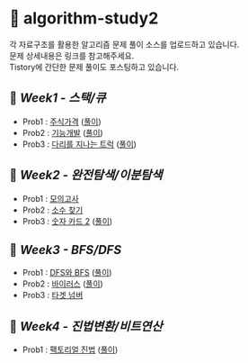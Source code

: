 # 📖 algorithm-study2
각 자료구조를 활용한 알고리즘 문제 풀이 소스를 업로드하고 있습니다.  
문제 상세내용은 링크를 참고해주세요.  
Tistory에 간단한 문제 풀이도 포스팅하고 있습니다.

## 🔖 *Week1 - 스택/큐*
+ Prob1 : [주식가격](https://programmers.co.kr/learn/courses/30/lessons/42584) ([풀이](https://jjun8764.tistory.com/27))  
+ Prob2 : [기능개발](https://programmers.co.kr/learn/courses/30/lessons/42586) ([풀이](https://jjun8764.tistory.com/25))  
+ Prob3 : [다리를 지나는 트럭](https://programmers.co.kr/learn/courses/30/lessons/42583) ([풀이](https://jjun8764.tistory.com/26))  

## 🔖 *Week2 - 완전탐색/이분탐색*
+ Prob1 : [모의고사](https://programmers.co.kr/learn/courses/30/lessons/42840)
+ Prob2 : [소수 찾기](https://programmers.co.kr/learn/courses/30/lessons/42839)
+ Prob3 : [숫자 카드 2](https://www.acmicpc.net/problem/10816) ([풀이](https://jjun8764.tistory.com/28))  

## 🔖 *Week3 - BFS/DFS*
+ Prob1 : [DFS와 BFS](https://www.acmicpc.net/problem/1260) ([풀이](https://jjun8764.tistory.com/29))  
+ Prob2 : [바이러스](https://www.acmicpc.net/problem/2606) ([풀이](https://jjun8764.tistory.com/30))  
+ Prob3 : [타겟 넘버](https://programmers.co.kr/learn/courses/30/lessons/43165) 

## 🔖 *Week4 - 진법변환/비트연산*
+ Prob1 : [팩토리얼 진법](https://www.acmicpc.net/problem/5692) ([풀이](https://jjun8764.tistory.com/32))  
